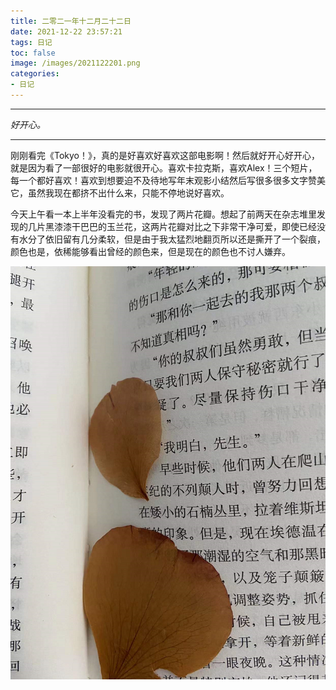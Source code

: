 ```yaml
---
title: 二零二一年十二月二十二日
date: 2021-12-22 23:57:21
tags: 日记
toc: false
image: /images/2021122201.png
categories:
- 日记
---
```


------

*好开心。*

------

刚刚看完《Tokyo！》，真的是好喜欢好喜欢这部电影啊！然后就好开心好开心，就是因为看了一部很好的电影就很开心。喜欢卡拉克斯，喜欢Alex！三个短片，每一个都好喜欢！喜欢到想要迫不及待地写年末观影小结然后写很多很多文字赞美它，虽然我现在都挤不出什么来，只能不停地说好喜欢。

今天上午看一本上半年没看完的书，发现了两片花瓣。想起了前两天在杂志堆里发现的几片黑漆漆干巴巴的玉兰花，这两片花瓣对比之下非常干净可爱，即使已经没有水分了依旧留有几分柔软，但是由于我太猛烈地翻页所以还是撕开了一个裂痕，颜色也是，依稀能够看出曾经的颜色来，但是现在的颜色也不讨人嫌弃。

![](/images/2021122202.png)
